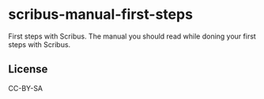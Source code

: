 # scribus-manual-first-steps

First steps with Scribus. The manual you should read while doning your first steps with Scribus.

## License

CC-BY-SA
